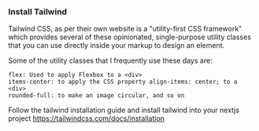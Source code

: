 ### Install Tailwind
Tailwind CSS, as per their own website is a "utility-first CSS framework" which provides several of these opinionated, single-purpose utility classes that you can use directly inside your markup to design an element.

Some of the utility classes that I frequently use these days are:

    flex: Used to apply Flexbox to a <div>
    items-center: to apply the CSS property align-items: center; to a <div>
    rounded-full: to make an image circular, and so on

Follow the tailwind installation guide and install tailwind into your nextjs project
https://tailwindcss.com/docs/installation